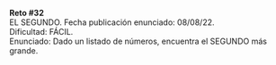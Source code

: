 **Reto #32**   
EL SEGUNDO. 
Fecha publicación enunciado: 08/08/22.  
Dificultad: FÁCIL.  
Enunciado: Dado un listado de números, encuentra el SEGUNDO más grande.
